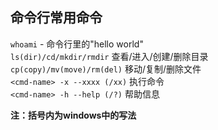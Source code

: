 命令行常用命令
--------------

`whoami` - 命令行里的"hello world"  
`ls(dir)/cd/mkdir/rmdir` 查看/进入/创建/删除目录  
`cp(copy)/mv(move)/rm(del)` 移动/复制/删除文件  
`<cmd-name> -x --xxxx (/xx)` 执行命令  
`<cmd-name> -h --help (/?)` 帮助信息  

**注：括号内为windows中的写法**
